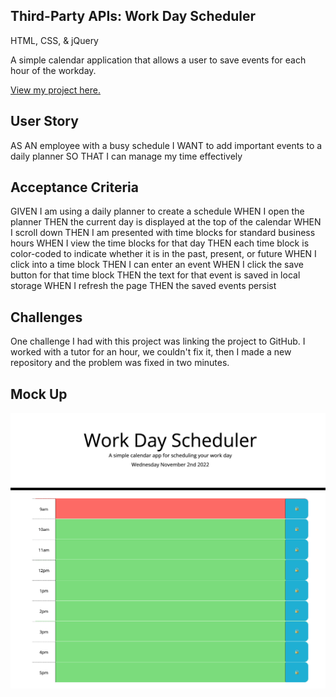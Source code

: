## Third-Party APIs: Work Day Scheduler

HTML, CSS, & jQuery

A simple calendar application that allows a user to save events for each hour of the workday.

<a href="url">View my project here.</a>

## User Story
AS AN employee with a busy schedule 
I WANT to add important events to a daily planner 
SO THAT I can manage my time effectively

## Acceptance Criteria
GIVEN I am using a daily planner to create a schedule 
WHEN I open the planner 
THEN the current day is displayed at the top of the calendar 
WHEN I scroll down 
THEN I am presented with time blocks for standard business hours 
WHEN I view the time blocks for that day 
THEN each time block is color-coded to indicate whether it is in the past, present, or future 
WHEN I click into a time block 
THEN I can enter an event 
WHEN I click the save button for that time block 
THEN the text for that event is saved in local storage 
WHEN I refresh the page 
THEN the saved events persist

## Challenges
One challenge I had with this project was linking the project to GitHub. I worked with a tutor for an hour, we couldn't fix it, then I made a new repository and the problem was fixed in two minutes.

## Mock Up
<img src="Screen Shot 2022-11-02 at 9.11.50 AM.png">